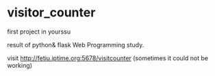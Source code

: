 # visitor_counter
first project in yourssu

result of python& flask Web Programming study.

visit http://fetiu.iptime.org:5678/visitcounter
(sometimes it could not be working)
